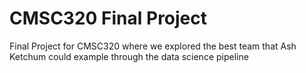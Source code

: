 # CMSC320 Final Project

Final Project for CMSC320 where we explored the best team that Ash Ketchum could example through the data science pipeline

